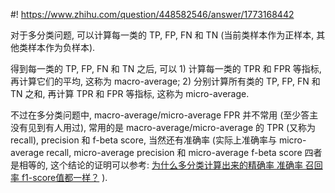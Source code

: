 #! https://www.zhihu.com/question/448582546/answer/1773168442

[comment]: <> (Answer URL: https://www.zhihu.com/question/448582546/answer/1773168442)
[comment]: <> "Question Title: TP、FP、FN、TN、TPR、FPR这些分类指标只适用于二分类吗？"
[comment]: <> (Author Name: 采石工)

对于多分类问题, 可以计算每一类的 TP, FP, FN 和 TN (当前类样本作为正样本, 其他类样本作为负样本).

得到每一类的 TP, FP, FN 和 TN 之后, 可以 1) 计算每一类的 TPR 和 FPR 等指标, 再计算它们的平均, 这称为 macro-average; 2) 分别计算所有类的 TP, FP, FN 和 TN 之和, 再计算 TPR 和 FPR 等指标, 这称为 micro-average. 

不过在多分类问题中, macro-average/micro-average FPR 并不常用 (至少答主没有见到有人用过), 常用的是 macro-average/micro-average 的 TPR (又称为 recall), precision 和 f-beta score, 当然还有准确率 (实际上准确率与 micro-average recall, micro-average precision 和  micro-average f-beta score 四者是相等的, 这个结论的证明可以参考: [为什么多分类计算出来的精确率 准确率 召回率 f1-score值都一样？](https://www.zhihu.com/question/414824969/answer/1415587771) ).
